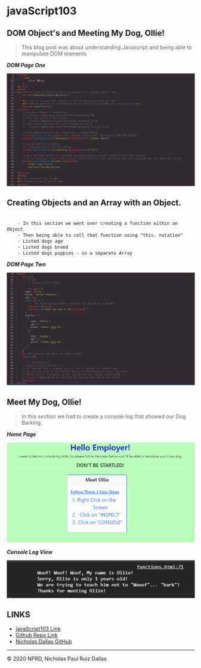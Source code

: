 # javaScript103
## DOM Object's and Meeting My Dog, Ollie! 

> This blog post was about understanding Javascript and being able to manipulate DOM elements

***DOM Page One***

![DOMEtwo](./photos/DOM_two.PNG)

## Creating Objects and an Array with an Object. 

```

    - In this section we went over creating a function within an Object
    - Then being able to call that function using "this. notation"
    - Listed dogs age
    - Listed dogs breed
    - Listed dogs puppies - in a separate Array

```
***DOM Page Two***

![DOMone](./photos/DOM_one.PNG)

## Meet My Dog, Ollie! 
> In this section we had to create a console.log that showed our Dog Barking.

***Home Page***

![mainPage](./photos/mainPage.PNG)

***Console Log View***

![console.Log](./photos/console.Log.PNG)

## LINKS

- [javaScript103 Link](https://nicholasd-uci.github.io/javaScript103/)
- [Github Repo Link](https://github.com/nicholasd-uci/javaScript103)
- [Nicholas Dallas GitHub](https://github.com/nicholasd-uci)

- - -
© 2020 NPRD, Nicholas Paul Ruiz Dallas